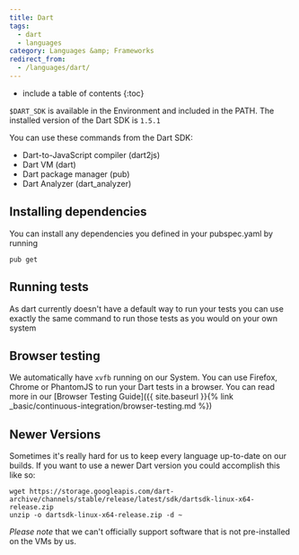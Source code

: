 ```yaml
---
title: Dart
tags:
  - dart
  - languages
category: Languages &amp; Frameworks
redirect_from:
  - /languages/dart/
---
```


* include a table of contents
{:toc}

`$DART_SDK` is available in the Environment and included in the PATH. The installed version of the Dart SDK is `1.5.1`

You can use these commands from the Dart SDK:

* Dart-to-JavaScript compiler (dart2js)
* Dart VM (dart)
* Dart package manager (pub)
* Dart Analyzer (dart_analyzer)

## Installing dependencies

You can install any dependencies you defined in your pubspec.yaml by running

```shell
pub get
```

## Running tests

As dart currently doesn't have a default way to run your tests you can use
exactly the same command to run those tests as you would on your own system

## Browser testing

We automatically have `xvfb` running on our System. You can use Firefox, Chrome
or PhantomJS to run your Dart tests in a browser. You can read more in our
[Browser Testing Guide]({{ site.baseurl }}{% link _basic/continuous-integration/browser-testing.md %})

## Newer Versions

Sometimes it's really hard for us to keep every language up-to-date on our builds. If you want to use a newer Dart version you could accomplish this like so:

```shell
wget https://storage.googleapis.com/dart-archive/channels/stable/release/latest/sdk/dartsdk-linux-x64-release.zip
unzip -o dartsdk-linux-x64-release.zip -d ~
```

*Please note* that we can't officially support software that is not pre-installed on the VMs by us.
